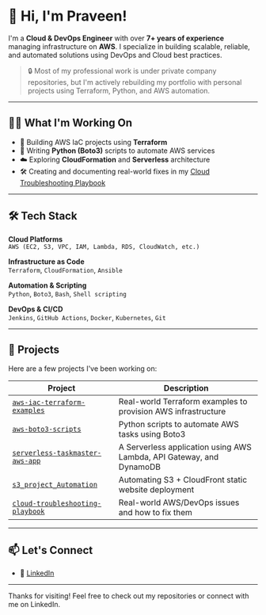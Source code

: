 # 👋 Hi, I'm Praveen!

I'm a **Cloud & DevOps Engineer** with over **7+ years of experience** managing infrastructure on **AWS**. I specialize in building scalable, reliable, and automated solutions using DevOps and Cloud best practices.

> 🔒 Most of my professional work is under private company repositories, but I'm actively rebuilding my portfolio with personal projects using Terraform, Python, and AWS automation.


---

## 🧑‍💻 What I'm Working On

- 🚀 Building AWS IaC projects using **Terraform**
- 🐍 Writing **Python (Boto3)** scripts to automate AWS services
- ☁️ Exploring **CloudFormation** and **Serverless** architecture
- 🛠️ Creating and documenting real-world fixes in my [Cloud Troubleshooting Playbook](https://github.com/praveen1058/cloud-troubleshooting-playbook)

---

## 🛠️ Tech Stack

**Cloud Platforms**  
`AWS (EC2, S3, VPC, IAM, Lambda, RDS, CloudWatch, etc.)`

**Infrastructure as Code**  
`Terraform`, `CloudFormation`, `Ansible`

**Automation & Scripting**  
`Python`, `Boto3`, `Bash`, `Shell scripting`

**DevOps & CI/CD**  
`Jenkins`, `GitHub Actions`, `Docker`, `Kubernetes`, `Git`

---

## 🚀 Projects


Here are a few projects I've been working on:

| Project | Description |
|--------|-------------|
| [`aws-iac-terraform-examples`](https://github.com/praveen1058/aws-iac-terraform-examples) | Real-world Terraform examples to provision AWS infrastructure |
| [`aws-boto3-scripts`](https://github.com/praveen1058/aws-boto3-scripts) | Python scripts to automate AWS tasks using Boto3 |
| [`serverless-taskmaster-aws-app`](https://github.com/praveen1058/serverless-taskmaster-aws-app) | A Serverless application using AWS Lambda, API Gateway, and DynamoDB |
| [`s3_project_Automation`](https://github.com/praveen1058/s3_project_Automation) | Automating S3 + CloudFront static website deployment |
| [`cloud-troubleshooting-playbook`](https://github.com/praveen1058/cloud-troubleshooting-playbook) | Real-world AWS/DevOps issues and how to fix them |

---

## 📫 Let's Connect

- 💼 [LinkedIn](https://www.linkedin.com/in/praveen-cloud/)  


---

Thanks for visiting! Feel free to check out my repositories or connect with me on LinkedIn.
